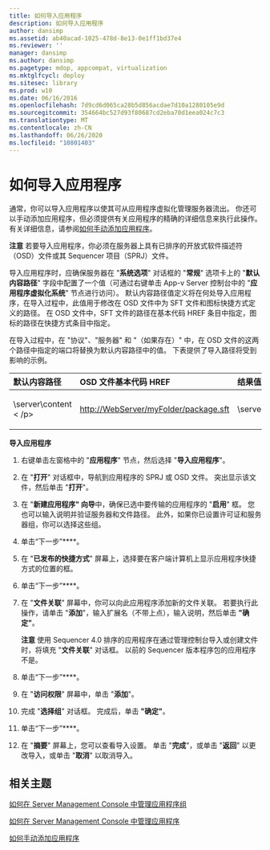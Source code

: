```yaml
---
title: 如何导入应用程序
description: 如何导入应用程序
author: dansimp
ms.assetid: ab40acad-1025-478d-8e13-0e1ff1bd37e4
ms.reviewer: ''
manager: dansimp
ms.author: dansimp
ms.pagetype: mdop, appcompat, virtualization
ms.mktglfcycl: deploy
ms.sitesec: library
ms.prod: w10
ms.date: 06/16/2016
ms.openlocfilehash: 7d9cd6d065ca28b5d856acdae7d10a1280105e9d
ms.sourcegitcommit: 354664bc527d93f80687cd2eba70d1eea024c7c3
ms.translationtype: MT
ms.contentlocale: zh-CN
ms.lasthandoff: 06/26/2020
ms.locfileid: "10801403"
---
```

# 如何导入应用程序


通常，你可以导入应用程序以使其可从应用程序虚拟化管理服务器流出。 你还可以手动添加应用程序，但必须提供有关应用程序的精确的详细信息来执行此操作。 有关详细信息，请参阅[如何手动添加应用程序](how-to-manually-add-an-application.md)。

**注意** 若要导入应用程序，你必须在服务器上具有已排序的开放式软件描述符（OSD）文件或其 Sequencer 项目（SPRJ）文件。

 

导入应用程序时，应确保服务器在 "**系统选项**" 对话框的 "**常规**" 选项卡上的 "**默认内容路径**" 字段中配置了一个值（可通过右键单击 App-v Server 控制台中的 "**应用程序虚拟化系统**" 节点进行访问）。 默认内容路径值定义将在何处导入应用程序，在导入过程中，此值用于修改在 OSD 文件中为 SFT 文件和图标快捷方式定义的路径。 在 OSD 文件中，SFT 文件的路径在基本代码 HREF 条目中指定，图标的路径在快捷方式条目中指定。

在导入过程中，在 "协议"、"服务器" 和 "（如果存在）" 中，在 OSD 文件的这两个路径中指定的端口将替换为默认内容路径中的值。 下表提供了导入路径将受到影响的示例。

<table>
<colgroup>
<col width="33%" />
<col width="33%" />
<col width="33%" />
</colgroup>
<thead>
<tr class="header">
<th align="left">默认内容路径</th>
<th align="left">OSD 文件基本代码 HREF</th>
<th align="left">结果值</th>
</tr>
</thead>
<tbody>
<tr class="odd">
<td align="left"><p>\server\content &lt; /p&gt;</td>
<td align="left"><p><a href="http://WebServer/myFolder/package.sft" data-raw-source="http://WebServer/myFolder/package.sft">http://WebServer/myFolder/package.sft</a></p></td>
<td align="left"><p>\server\content\myFolder\package.sft</p></td>
</tr>
</tbody>
</table>

 

**导入应用程序**

1.  右键单击左窗格中的 "**应用程序**" 节点，然后选择 "**导入应用程序**"。

2.  在 "**打开**" 对话框中，导航到应用程序的 SPRJ 或 OSD 文件。 突出显示该文件，然后单击 "**打开**"。

3.  在 "**新建应用程序" 向导**中，确保已选中要传输的应用程序的 "**启用**" 框。 您也可以输入说明并验证服务器和文件路径。 此外，如果你已设置许可证和服务器组，你可以选择这些组。

4.  单击“下一步”****。

5.  在 "**已发布的快捷方式**" 屏幕上，选择要在客户端计算机上显示应用程序快捷方式的位置的框。

6.  单击“下一步”****。

7.  在 "**文件关联**" 屏幕中，你可以向此应用程序添加新的文件关联。 若要执行此操作，请单击 "**添加**"，输入扩展名（不带上点），输入说明，然后单击 **"确定"**。

    **注意** 使用 Sequencer 4.0 排序的应用程序在通过管理控制台导入或创建文件时，将填充 "**文件关联**" 对话框。 以前的 Sequencer 版本程序包的应用程序不是。

     

8.  单击“下一步”****。

9.  在 "**访问权限**" 屏幕中，单击 "**添加**"。

10. 完成 "**选择组**" 对话框。 完成后，单击 **"确定"**。

11. 单击“下一步”****。

12. 在 "**摘要**" 屏幕上，您可以查看导入设置。 单击 "**完成**"，或单击 "**返回**" 以更改导入，或单击 "**取消**" 以取消导入。

## 相关主题


[如何在 Server Management Console 中管理应用程序组](how-to-manage-application-groups-in-the-server-management-console.md)

[如何在 Server Management Console 中管理应用程序](how-to-manage-applications-in-the-server-management-console.md)

[如何手动添加应用程序](how-to-manually-add-an-application.md)

 

 





